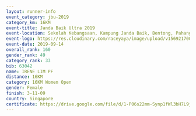 ```yaml
---
layout: runner-info 
event_category: jbu-2019 
category_km: 16KM 
event-title: Janda Baik Ultra 2019  
event-location: Sekolah Kebangsaan, Kampung Janda Baik, Bentong, Pahang, Malaysia 
event-logo: https://res.cloudinary.com/raceyaya/image/upload/v1569217009/logo/janda-baik_vch1pc.jpg 
event-date: 2019-09-14 
overall_rank: 160
gender_rank: 49
category_rank: 33
bib: 63042
name: IRENE LIM PF
distance: 16KM
category: 16KM Women Open
gender: Female
finish: 3-11-09
country: Singapore
certificate: https://drive.google.com/file/d/1-P06s22mm-Synp1fWl3bH7L9jRRHboXq/view?usp=sharing
---
```

